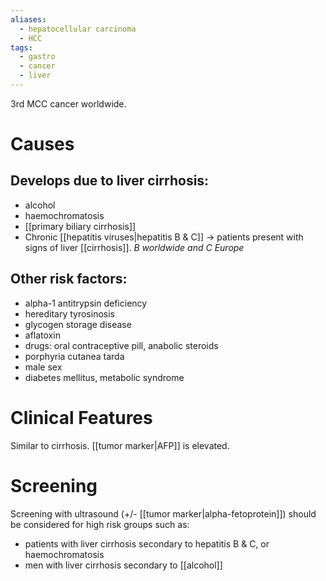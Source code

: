 ```yaml
---
aliases:
  - hepatocellular carcinoma
  - HCC
tags:
  - gastro
  - cancer
  - liver
---
```

3rd MCC cancer worldwide.
# Causes
## Develops due to liver cirrhosis: 
- alcohol
- haemochromatosis
- [[primary biliary cirrhosis]]
- Chronic [[hepatitis viruses|hepatitis B & C]] -> patients present with signs of liver [[cirrhosis]]. *B worldwide and C Europe*
## Other risk factors:
- alpha-1 antitrypsin deficiency
- hereditary tyrosinosis
- glycogen storage disease
- aflatoxin
- drugs: oral contraceptive pill, anabolic steroids
- porphyria cutanea tarda
- male sex
- diabetes mellitus, metabolic syndrome

# Clinical Features
Similar to cirrhosis. 
[[tumor marker|AFP]] is elevated. 

# Screening
Screening with ultrasound (+/- [[tumor marker|alpha-fetoprotein]]) should be considered for high risk groups such as:  
- patients with liver cirrhosis secondary to hepatitis B & C, or haemochromatosis
- men with liver cirrhosis secondary to [[alcohol]]
